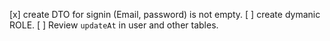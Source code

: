 [x] create DTO for signin (Email, password) is not empty.
[ ] create dymanic ROLE.
[ ] Review `updateAt` in user and other tables.